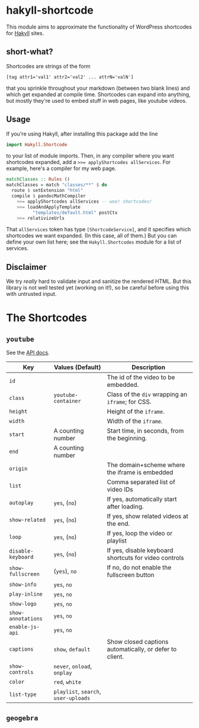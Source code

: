 # hakyll-shortcode

This module aims to approximate the functionality of WordPress shortcodes for [Hakyll](https://jaspervdj.be/hakyll/) sites.

## short-what?

Shortcodes are strings of the form

``[tag attr1='val1' attr2='val2' ... attrN='valN']``

that you sprinkle throughout your markdown (between two blank lines) and which get expanded at compile time. Shortcodes can expand into anything, but mostly they're used to embed stuff in web pages, like youtube videos.

## Usage

If you're using Hakyll, after installing this package add the line

```haskell
import Hakyll.Shortcode
```

to your list of module imports. Then, in any compiler where you want shortcodes expanded, add a ``>>= applyShortcodes allServices``. For example, here's a compiler for my web page.

```haskell
matchClasses :: Rules ()
matchClasses = match "classes/**" $ do
  route $ setExtension "html"
  compile $ pandocMathCompiler
    >>= applyShortcodes allServices -- woo! shortcodes!
    >>= loadAndApplyTemplate
          "templates/default.html" postCtx
    >>= relativizeUrls
```

That ``allServices`` token has type ``[ShortcodeService]``, and it specifies which shortcodes we want expanded. (In this case, all of them.) But you can define your own list here; see the ``Hakyll.Shortcodes`` module for a list of services.

## Disclaimer

We try *really* hard to validate input and sanitize the rendered HTML. But this library is not well tested yet (working on it!), so be careful before using this with untrusted input.

# The Shortcodes

## ``youtube``

See the [API docs](https://developers.google.com/youtube/player_parameters).

| Key                  | Values (Default)      | Description
| ----------------     | --------------------- | -----------
| ``id``               |                       | The id of the video to be embedded.
| ``class``            | ``youtube-container`` | Class of the ``div`` wrapping an ``iframe``; for CSS.
| ``height``           |                       | Height of the ``iframe``.
| ``width``            |                       | Width of the ``iframe``.
| ``start``            | A counting number     | Start time, in seconds, from the beginning.
| ``end``              | A counting number     | 
| ``origin``           |                       | The domain+scheme where the iframe is embedded
| ``list``             |                       | Comma separated list of video IDs
| ``autoplay``         | ``yes``, (``no``)     | If yes, automatically start after loading.
| ``show-related``     | ``yes``, (``no``)     | If yes, show related videos at the end.
| ``loop``             | ``yes``, (``no``)     | If yes, loop the video or playlist
| ``disable-keyboard`` | ``yes``, (``no``)     | If yes, disable keyboard shortcuts for video controls
| ``show-fullscreen``  | (``yes``), ``no``     | If no, do not enable the fullscreen button
| ``show-info``        | ``yes``, ``no``       |
| ``play-inline``      | ``yes``, ``no``       |
| ``show-logo``        | ``yes``, ``no``       |
| ``show-annotations`` | ``yes``, ``no``       |
| ``enable-js-api``    | ``yes``, ``no``       |
| ``captions``         | ``show``, ``default`` | Show closed captions automatically, or defer to client.
| ``show-controls``    | ``never``, ``onload``, ``onplay`` |
| ``color``            | ``red``, ``white``    |
| ``list-type``        | ``playlist``, ``search``, ``user-uploads`` |


## ``geogebra``


